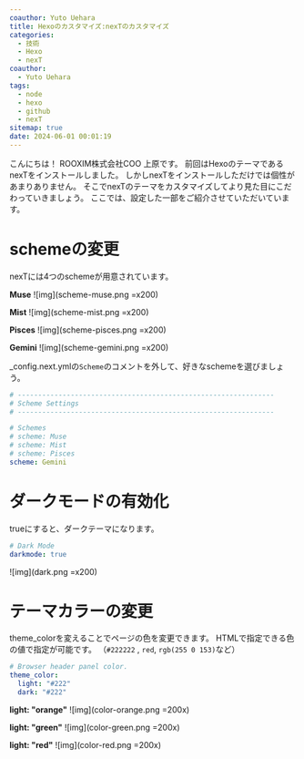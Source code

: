 ```yaml
---
coauthor: Yuto Uehara
title: Hexoのカスタマイズ:nexTのカスタマイズ
categories:
  - 技術
  - Hexo
  - nexT
coauthor:
  - Yuto Uehara
tags:
  - node
  - hexo
  - github
  - nexT
sitemap: true
date: 2024-06-01 00:01:19
---
```



こんにちは！ ROOXIM株式会社COO 上原です。
前回はHexoのテーマであるnexTをインストールしました。
しかしnexTをインストールしただけでは個性があまりありません。
そこでnexTのテーマをカスタマイズしてより見た目にこだわっていきましょう。
ここでは、設定した一部をご紹介させていただいています。
<!-- more -->
# schemeの変更
nexTには4つのschemeが用意されています。

**Muse**
![img](scheme-muse.png =x200)

**Mist**
![img](scheme-mist.png =x200)

**Pisces**
![img](scheme-pisces.png =x200)

**Gemini**
![img](scheme-gemini.png =x200)

_config.next.ymlの`Scheme`のコメントを外して、好きなschemeを選びましょう。

```yaml _config.next.yml
# ---------------------------------------------------------------
# Scheme Settings
# ---------------------------------------------------------------

# Schemes
# scheme: Muse
# scheme: Mist
# scheme: Pisces
scheme: Gemini
```

# ダークモードの有効化
trueにすると、ダークテーマになります。

```yaml _config.next.yml
# Dark Mode
darkmode: true
```

![img](dark.png =x200)

# テーマカラーの変更
theme_colorを変えることでページの色を変更できます。 
HTMLで指定できる色の値で指定が可能です。
（`#222222` , `red`, `rgb(255 0 153)`など）

```yaml _config.next.yml
# Browser header panel color.
theme_color:
  light: "#222"
  dark: "#222"
```

**light: "orange"**
![img](color-orange.png =200x)

**light: "green"**
![img](color-green.png =200x)

**light: "red"**
![img](color-red.png =200x)
